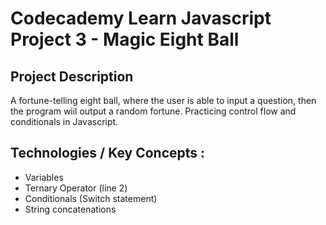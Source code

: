 # Codecademy Learn Javascript Project 3 - Magic Eight Ball

## Project Description
A fortune-telling eight ball, where the user is able to input a question, then the program wiil output a random fortune. Practicing control flow and conditionals in Javascript.
   
## Technologies / Key Concepts :
- Variables
- Ternary Operator (line 2)
- Conditionals (Switch statement)
- String concatenations

